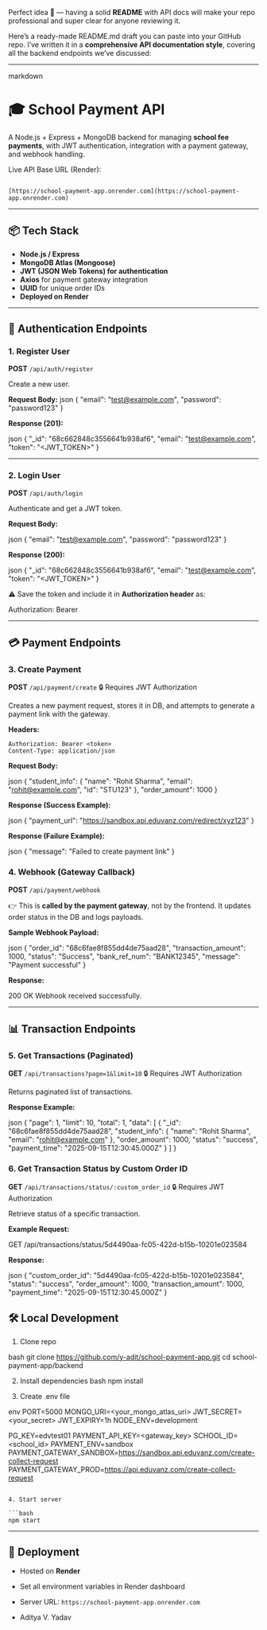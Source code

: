 Perfect idea 🚀 — having a solid **README** with API docs will make your repo professional and super clear for anyone reviewing it.

Here’s a ready-made README.md draft you can paste into your GitHub repo. I’ve written it in a **comprehensive API documentation style**, covering all the backend endpoints we’ve discussed:

---

markdown
# 🎓 School Payment API

A Node.js + Express + MongoDB backend for managing **school fee payments**, with JWT authentication, integration with a payment gateway, and webhook handling.

Live API Base URL (Render):  
```

[https://school-payment-app.onrender.com](https://school-payment-app.onrender.com)

````

---

## 📦 Tech Stack
- **Node.js / Express**
- **MongoDB Atlas (Mongoose)**
- **JWT (JSON Web Tokens) for authentication**
- **Axios** for payment gateway integration
- **UUID** for unique order IDs
- **Deployed on Render**

---

## 🔐 Authentication Endpoints

### 1. Register User
**POST** `/api/auth/register`

Create a new user.

**Request Body:**
json
{
  "email": "test@example.com",
  "password": "password123"
}


**Response (201):**

json
{
  "_id": "68c662848c3556641b938af6",
  "email": "test@example.com",
  "token": "<JWT_TOKEN>"
}


---

### 2. Login User

**POST** `/api/auth/login`

Authenticate and get a JWT token.

**Request Body:**

json
{
  "email": "test@example.com",
  "password": "password123"
}


**Response (200):**

json
{
  "_id": "68c662848c3556641b938af6",
  "email": "test@example.com",
  "token": "<JWT_TOKEN>"
}


⚠️ Save the token and include it in **Authorization header** as:


Authorization: Bearer <token>


---

## 💳 Payment Endpoints

### 3. Create Payment

**POST** `/api/payment/create`
🔒 Requires JWT Authorization

Creates a new payment request, stores it in DB, and attempts to generate a payment link with the gateway.

**Headers:**

```
Authorization: Bearer <token>
Content-Type: application/json
```

**Request Body:**

json
{
  "student_info": {
    "name": "Rohit Sharma",
    "email": "rohit@example.com",
    "id": "STU123"
  },
  "order_amount": 1000
}


**Response (Success Example):**

json
{
  "payment_url": "https://sandbox.api.eduvanz.com/redirect/xyz123"
}


**Response (Failure Example):**

json
{
  "message": "Failed to create payment link"
}




### 4. Webhook (Gateway Callback)

**POST** `/api/payment/webhook`

👉 This is **called by the payment gateway**, not by the frontend.
It updates order status in the DB and logs payloads.

**Sample Webhook Payload:**

json
{
  "order_id": "68c6fae8f855dd4de75aad28",
  "transaction_amount": 1000,
  "status": "Success",
  "bank_ref_num": "BANK12345",
  "message": "Payment successful"
}


**Response:**


200 OK
Webhook received successfully.


---

## 📊 Transaction Endpoints

### 5. Get Transactions (Paginated)

**GET** `/api/transactions?page=1&limit=10`
🔒 Requires JWT Authorization

Returns paginated list of transactions.

**Response Example:**

json
{
  "page": 1,
  "limit": 10,
  "total": 1,
  "data": [
    {
      "_id": "68c6fae8f855dd4de75aad28",
      "student_info": { "name": "Rohit Sharma", "email": "rohit@example.com" },
      "order_amount": 1000,
      "status": "success",
      "payment_time": "2025-09-15T12:30:45.000Z"
    }
  ]
}




### 6. Get Transaction Status by Custom Order ID

**GET** `/api/transactions/status/:custom_order_id`
🔒 Requires JWT Authorization

Retrieve status of a specific transaction.

**Example Request:**


GET /api/transactions/status/5d4490aa-fc05-422d-b15b-10201e023584


**Response:**

json
{
  "custom_order_id": "5d4490aa-fc05-422d-b15b-10201e023584",
  "status": "success",
  "order_amount": 1000,
  "transaction_amount": 1000,
  "payment_time": "2025-09-15T12:30:45.000Z"
}




## 🛠️ Local Development

1. Clone repo

bash
git clone https://github.com/y-adit/school-payment-app.git
cd school-payment-app/backend


2. Install dependencies
bash
npm install


3. Create .env file

env
PORT=5000
MONGO_URI=<your_mongo_atlas_uri>
JWT_SECRET=<your_secret>
JWT_EXPIRY=1h
NODE_ENV=development

PG_KEY=edvtest01
PAYMENT_API_KEY=<gateway_key>
SCHOOL_ID=<school_id>
PAYMENT_ENV=sandbox
PAYMENT_GATEWAY_SANDBOX=https://sandbox.api.eduvanz.com/create-collect-request
PAYMENT_GATEWAY_PROD=https://api.eduvanz.com/create-collect-request
```

4. Start server

```bash
npm start
```

---

## 🚀 Deployment

* Hosted on **Render**
* Set all environment variables in Render dashboard
* Server URL: `https://school-payment-app.onrender.com`





* Aditya V. Yadav





